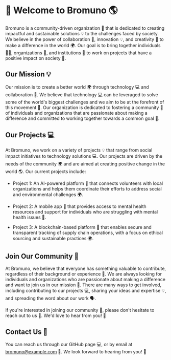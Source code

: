 # 🚀 Welcome to Bromuno 🌎

Bromuno is a community-driven organization 🤝 that is dedicated to creating impactful and sustainable solutions 💡 to the challenges faced by society. We believe in the power of collaboration 🤝, innovation 💡, and creativity 🎨 to make a difference in the world 🌍. Our goal is to bring together individuals 🙋‍♂️, organizations 🏢, and institutions 🏫 to work on projects that have a positive impact on society 💚.

## Our Mission 💡

Our mission is to create a better world 🌍 through technology 💻 and collaboration 🤝. We believe that technology 💻 can be leveraged to solve some of the world's biggest challenges and we aim to be at the forefront of this movement 🚀. Our organization is dedicated to fostering a community 🤝 of individuals and organizations that are passionate about making a difference and committed to working together towards a common goal 🎯.

## Our Projects 💻

At Bromuno, we work on a variety of projects 💡 that range from social impact initiatives to technology solutions 💻. Our projects are driven by the needs of the community 🌍 and are aimed at creating positive change in the world 🌎. Our current projects include:

- Project 1: An AI-powered platform 🤖 that connects volunteers with local organizations and helps them coordinate their efforts to address social and environmental challenges 🌍.

- Project 2: A mobile app 📱 that provides access to mental health resources and support for individuals who are struggling with mental health issues 🧠.

- Project 3: A blockchain-based platform 🔗 that enables secure and transparent tracking of supply chain operations, with a focus on ethical sourcing and sustainable practices 🌍.

## Join Our Community 🤝

At Bromuno, we believe that everyone has something valuable to contribute, regardless of their background or experience 💪. We are always looking for individuals and organizations who are passionate about making a difference and want to join us in our mission 🎯. There are many ways to get involved, including contributing to our projects 💻, sharing your ideas and expertise 💡, and spreading the word about our work 🗣.

If you're interested in joining our community 🤝, please don't hesitate to reach out to us 📩. We'd love to hear from you! 🤗

## Contact Us 📩

You can reach us through our GitHub page 💻, or by email at bromuno@example.com 📧. We look forward to hearing from you! 🤗


<!--

**Here are some ideas to get you started:**

🙋‍♀️ A short introduction - what is your organization all about?
🌈 Contribution guidelines - how can the community get involved?
👩‍💻 Useful resources - where can the community find your docs? Is there anything else the community should know?
🍿 Fun facts - what does your team eat for breakfast?
🧙 Remember, you can do mighty things with the power of [Markdown](https://docs.github.com/github/writing-on-github/getting-started-with-writing-and-formatting-on-github/basic-writing-and-formatting-syntax)
-->
